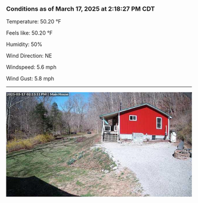 ### Conditions as of March 17, 2025 at 2:18:27 PM CDT 

Temperature: 50.20 &deg;F

Feels like: 50.20 &deg;F

Humidity: 50%

Wind Direction: NE

Windspeed: 5.6 mph

Wind Gust: 5.8 mph

---

<img src="./images/latest.jpeg"/>

